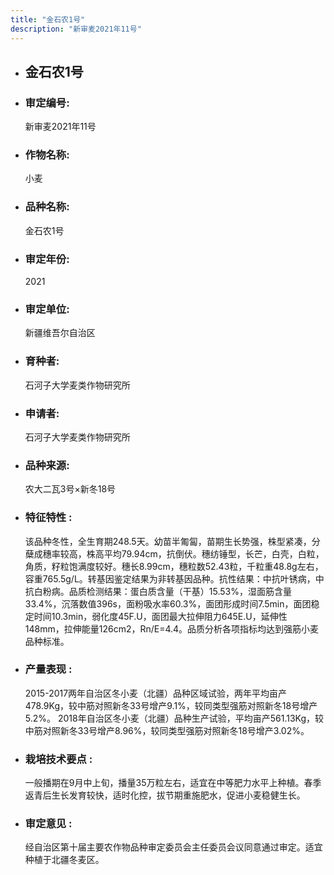 ```yaml
---
title: "金石农1号"
description: "新审麦2021年11号"
---
```

* ## 金石农1号
* ###  审定编号:  
   新审麦2021年11号

*  ### 作物名称:  
   小麦

*   ###  品种名称: 
    金石农1号

*   ### 审定年份: 
    2021

*   ### 审定单位:  
    新疆维吾尔自治区

*   ### 育种者:  
    石河子大学麦类作物研究所

*   ### 申请者:  
    石河子大学麦类作物研究所

*   ### 品种来源:  
    农大二瓦3号×新冬18号

*   ### 特征特性 : 
    该品种冬性，全生育期248.5天。幼苗半匍匐，苗期生长势强，株型紧凑，分蘖成穗率较高，株高平均79.94cm，抗倒伏。穗纺锤型，长芒，白壳，白粒，角质，籽粒饱满度较好。穗长8.99cm，穗粒数52.43粒，千粒重48.8g左右，容重765.5g/L。转基因鉴定结果为非转基因品种。抗性结果：中抗叶锈病，中抗白粉病。品质检测结果：蛋白质含量（干基）15.53%，湿面筋含量33.4%，沉落数值396s，面粉吸水率60.3%，面团形成时间7.5min，面团稳定时间10.3min，弱化度45F.U，面团最大拉伸阻力645E.U，延伸性148mm，拉伸能量126cm2，Rn/E=4.4。品质分析各项指标均达到强筋小麦品种标准。

*   ### 产量表现 : 
    2015-2017两年自治区冬小麦（北疆）品种区域试验，两年平均亩产478.9Kg，较中筋对照新冬33号增产9.1%，较同类型强筋对照新冬18号增产5.2%。 2018年自治区冬小麦（北疆）品种生产试验，平均亩产561.13Kg，较中筋对照新冬33号增产8.96%，较同类型强筋对照新冬18号增产3.02%。

*   ### 栽培技术要点 : 
    一般播期在9月中上旬，播量35万粒左右，适宜在中等肥力水平上种植。春季返青后生长发育较快，适时化控，拔节期重施肥水，促进小麦稳健生长。

*   ### 审定意见 : 
    经自治区第十届主要农作物品种审定委员会主任委员会议同意通过审定。适宜种植于北疆冬麦区。
